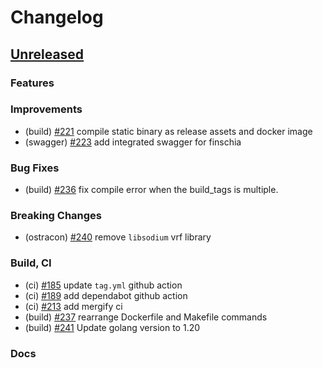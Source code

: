 <!--
Guiding Principles:

Changelogs are for humans, not machines.
There should be an entry for every single version.
The same types of changes should be grouped.
Versions and sections should be linkable.
The latest version comes first.
The release date of each version is displayed.
Mention whether you follow Semantic Versioning.

Usage:

Change log entries are to be added to the Unreleased section under the
appropriate stanza (see below). Each entry should ideally include a tag and
the Github issue reference in the following format:

* (<tag>) \#<issue-number> message

The issue numbers will later be link-ified during the release process so you do
not have to worry about including a link manually, but you can if you wish.

Types of changes (Stanzas):

"Features" for new features.
"Improvements" for changes in existing functionality.
"Deprecated" for soon-to-be removed features.
"Bug Fixes" for any bug fixes.
"Client Breaking" for breaking CLI commands and REST routes.
"State Machine Breaking" for breaking the AppState

Ref: https://keepachangelog.com/en/1.0.0/
-->

# Changelog

## [Unreleased]

### Features

### Improvements
* (build) [\#221](https://github.com/Finschia/finschia/pull/221) compile static binary as release assets and docker image
* (swagger) [\#223](https://github.com/Finschia/finschia/pull/223) add integrated swagger for finschia

### Bug Fixes
* (build) [\#236](https://github.com/Finschia/finschia/pull/236) fix compile error when the build_tags is multiple.

### Breaking Changes
* (ostracon) [\#240](https://github.com/Finschia/finschia/pull/240) remove `libsodium` vrf library

### Build, CI
* (ci) [\#185](https://github.com/Finschia/finschia/pull/185) update `tag.yml` github action
* (ci) [\#189](https://github.com/Finschia/finschia/pull/189) add dependabot github action
* (ci) [\#213](https://github.com/Finschia/finschia/pull/213) add mergify ci
* (build) [\#237](https://github.com/Finschia/finschia/pull/237) rearrange Dockerfile and Makefile commands
* (build) [\#241](https://github.com/Finschia/finschia/pull/241) Update golang version to 1.20

### Docs

<!-- Release links -->
[Unreleased]: https://github.com/Finschia/finschia/compare/v1.0.0...HEAD

